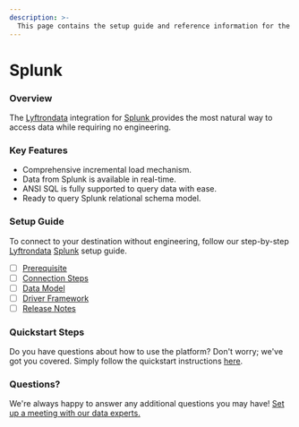 ```yaml
---
description: >-
  This page contains the setup guide and reference information for the Splunk source connector.
---
```


# Splunk

### Overview

The [Lyftrondata](https://www.lyftrondata.com/) integration for [Splunk](https://www.lyftrondata.com/integration/splunk/)[ ](https://www.lyftrondata.com/integration/splunk/)provides the most natural way to access data while requiring no engineering.

### Key Features

* Comprehensive incremental load mechanism.
* Data from Splunk is available in real-time.&#x20;
* ANSI SQL is fully supported to query data with ease.
* Ready to query Splunk relational schema model.

### Setup Guide

To connect to your destination without engineering, follow our step-by-step [Lyftrondata](https://www.lyftrondata.com/)  [Splunk](https://www.lyftrondata.com/integration/splunk/) setup guide.

* [ ] [Prerequisite](../../business-analytics/splunk/prerequisite.md)
* [ ] [Connection Steps](../../business-analytics/splunk/connection-steps.md)
* [ ] [Data Model](../../business-analytics/splunk/data-model/)
* [ ] [Driver Framework](../../business-analytics/splunk/driver-framework/)
* [ ] [Release Notes](../../business-analytics/splunk/release-notes.md)

### Quickstart Steps

Do you have questions about how to use the platform? Don't worry; we've got you covered. Simply follow the quickstart instructions [here](../../../quickstart-steps.md).

### Questions? <a href="#questions" id="questions"></a>

We're always happy to answer any additional questions you may have! [Set up a meeting with our data experts.](https://www.lyftrondata.com/book-a-meeting/)


